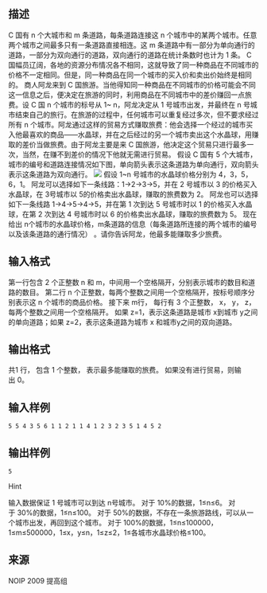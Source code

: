 ## 描述

C 国有 n 个大城市和 m 条道路，每条道路连接这 n 个城市中的某两个城市。任意两个城市之间最多只有一条道路直接相连。这 m 条道路中有一部分为单向通行的道路，一部分为双向通行的道路，双向通行的道路在统计条数时也计为 1 条。 C 国幅员辽阔，各地的资源分布情况各不相同，这就导致了同一种商品在不同城市的价格不一定相同。但是，同一种商品在同一个城市的买入价和卖出价始终是相同的。 商人阿龙来到 C 国旅游。当他得知同一种商品在不同城市的价格可能会不同这一信息之后，便决定在旅游的同时，利用商品在不同城市中的差价赚回一点旅费。设 C 国 n 个城市的标号从 1~ n，阿龙决定从 1 号城市出发，并最终在 n 号城市结束自己的旅行。在旅游的过程中，任何城市可以重复经过多次，但不要求经过所有 n 个城市。阿龙通过这样的贸易方式赚取旅费：他会选择一个经过的城市买入他最喜欢的商品——水晶球，并在之后经过的另一个城市卖出这个水晶球，用赚取的差价当做旅费。由于阿龙主要是来 C 国旅游，他决定这个贸易只进行最多一次，当然，在赚不到差价的情况下他就无需进行贸易。 假设 C 国有 5 个大城市，城市的编号和道路连接情况如下图，单向箭头表示这条道路为单向通行，双向箭头表示这条道路为双向通行。 <img border=0 src=http://60.191.162.158:8080/JudgeOnline/images/noip/noip2009-3.jpg> 假设 1~n 号城市的水晶球价格分别为 4，3，5，6，1。 阿龙可以选择如下一条线路：1->2->3->5，并在 2 号城市以 3 的价格买入水晶球，在 3号城市以 5的价格卖出水晶球，赚取的旅费数为 2。 阿龙也可以选择如下一条线路 1->4->5->4->5，并在第 1 次到达 5 号城市时以 1 的价格买入水晶球，在第 2 次到达 4 号城市时以 6 的价格卖出水晶球，赚取的旅费数为 5。 现在给出 n个城市的水晶球价格，m条道路的信息（每条道路所连接的两个城市的编号以及该条道路的通行情况） 。请你告诉阿龙，他最多能赚取多少旅费。 

## 输入格式

第一行包含 2 个正整数 n 和 m，中间用一个空格隔开，分别表示城市的数目和道路的数目。 第二行 n 个正整数，每两个整数之间用一个空格隔开，按标号顺序分别表示这 n 个城市的商品价格。 接下来 m行， 每行有 3 个正整数， x， y， z， 每两个整数之间用一个空格隔开。 如果 z=1，表示这条道路是城市 x到城市 y之间的单向道路；如果 z=2，表示这条道路为城市 x 和城市y之间的双向道路。

## 输出格式

共1 行， 包含 1 个整数， 表示最多能赚取的旅费。 如果没有进行贸易，则输出 0。

## 输入样例

```plaintext
5 5 4 3 5 6 1 1 2 1 1 4 1 2 3 2 3 5 1 4 5 2 
```

## 输出样例

```plaintext
5 
```

Hint

输入数据保证 1 号城市可以到达 n号城市。 对于 10%的数据，1≤n≤6。 对于 30%的数据，1≤n≤100。 对于 50%的数据，不存在一条旅游路线，可以从一个城市出发，再回到这个城市。 对于 100%的数据，1≤n≤100000，1≤m≤500000，1≤x，y≤n，1≤z≤2，1≤各城市水晶球价格≤100。 

## 来源

NOIP 2009 提高组

